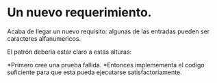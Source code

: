 Un nuevo requerimiento. 
=================

Acaba de llegar un nuevo requisito: algunas de las entradas pueden ser caracteres alfanumericos.

El patrón debería estar claro a estas alturas:

*Primero cree una prueba fallida.
*Entonces implemementa el codigo suficiente para que esta pueda ejecutarse satisfactoriamente. 
